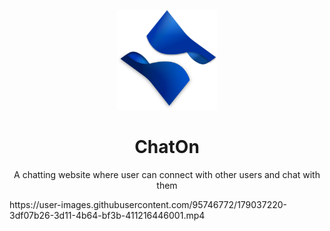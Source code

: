 <p align="center">
    <img src="public/src/assests/logo.svg" alt=" Project Logo" height="160px" width="160px" >
    <h1 align="center"><b>ChatOn</b></h1>
</p>
<p align="center">A chatting website where user can connect with other users and chat with them
    <br> 
</p>
https://user-images.githubusercontent.com/95746772/179037220-3df07b26-3d11-4b64-bf3b-411216446001.mp4

